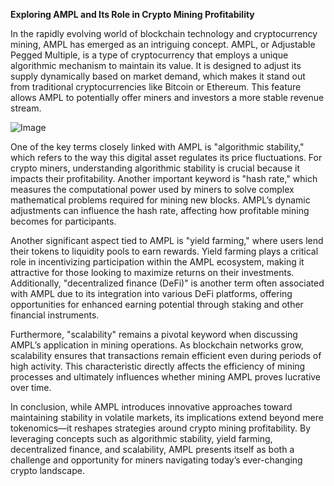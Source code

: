 **Exploring AMPL and Its Role in Crypto Mining Profitability**

In the rapidly evolving world of blockchain technology and cryptocurrency mining, AMPL has emerged as an intriguing concept. AMPL, or Adjustable Pegged Multiple, is a type of cryptocurrency that employs a unique algorithmic mechanism to maintain its value. It is designed to adjust its supply dynamically based on market demand, which makes it stand out from traditional cryptocurrencies like Bitcoin or Ethereum. This feature allows AMPL to potentially offer miners and investors a more stable revenue stream.

![Image](https://github.com/user-attachments/assets/b8266eee-691e-4ee1-99ef-bfa10d234fd4)

One of the key terms closely linked with AMPL is "algorithmic stability," which refers to the way this digital asset regulates its price fluctuations. For crypto miners, understanding algorithmic stability is crucial because it impacts their profitability. Another important keyword is "hash rate," which measures the computational power used by miners to solve complex mathematical problems required for mining new blocks. AMPL’s dynamic adjustments can influence the hash rate, affecting how profitable mining becomes for participants.

Another significant aspect tied to AMPL is "yield farming," where users lend their tokens to liquidity pools to earn rewards. Yield farming plays a critical role in incentivizing participation within the AMPL ecosystem, making it attractive for those looking to maximize returns on their investments. Additionally, "decentralized finance (DeFi)" is another term often associated with AMPL due to its integration into various DeFi platforms, offering opportunities for enhanced earning potential through staking and other financial instruments.

Furthermore, "scalability" remains a pivotal keyword when discussing AMPL’s application in mining operations. As blockchain networks grow, scalability ensures that transactions remain efficient even during periods of high activity. This characteristic directly affects the efficiency of mining processes and ultimately influences whether mining AMPL proves lucrative over time.

In conclusion, while AMPL introduces innovative approaches toward maintaining stability in volatile markets, its implications extend beyond mere tokenomics—it reshapes strategies around crypto mining profitability. By leveraging concepts such as algorithmic stability, yield farming, decentralized finance, and scalability, AMPL presents itself as both a challenge and opportunity for miners navigating today’s ever-changing crypto landscape.